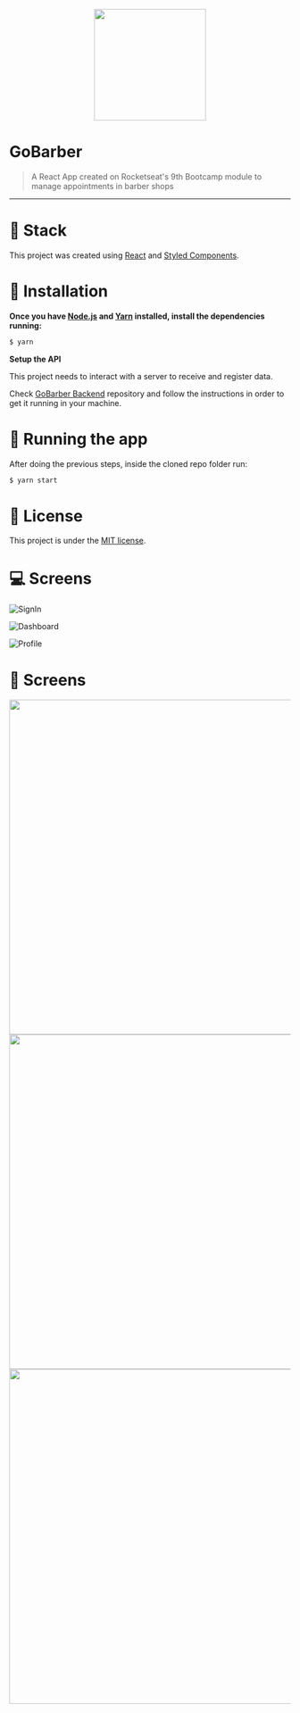 <p align="center">
   <img src="src/assets/logo-purple.svg" width="200"/>
</p>

# GoBarber

> A React App created on Rocketseat's 9th Bootcamp module to manage appointments in barber shops

---

# :wrench: Stack

This project was created using [React](https://reactjs.org/) and [Styled Components](https://styled-components.com/).

# :construction_worker: Installation

**Once you have [Node.js](https://nodejs.org/en/download/) and [Yarn](https://yarnpkg.com/) installed, install the dependencies running:**

```bash
$ yarn
```

**Setup the API**

This project needs to interact with a server to receive and register data.

Check [GoBarber Backend](https://github.com/v1eira/https://github.com/v1eira/gobarber-backend) repository and follow the instructions in order to get it running in your machine.

# :rocket: Running the app

After doing the previous steps, inside the cloned repo folder run:

```bash
$ yarn start
```


# :memo: License

This project is under the [MIT license](https://github.com/v1eira/gobarber-frontend/blob/master/LICENSE).

# :computer: Screens
![SignIn](examples/SignIn.png)

![Dashboard](examples/Dashboard.png)

![Profile](examples/Profile.png)

# :iphone: Screens
<div>
  <img src="examples/SignIn-Mobile.png" height="600"/>
  <img src="examples/Dashboard-Mobile.png" height="600"/>
  <img src="examples/Profile-Mobile.png" height="600"/>
</div>
